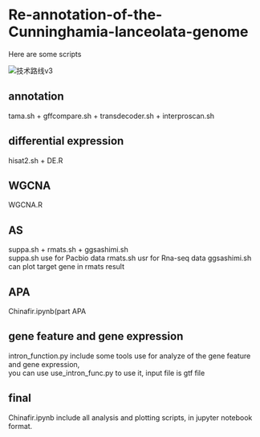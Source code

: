 # Re-annotation-of-the-Cunninghamia-lanceolata-genome
Here are some scripts

![技术路线v3](https://github.com/user-attachments/assets/8fbb0418-4707-4edd-bfb5-193d479edf00)

## annotation
tama.sh + gffcompare.sh + transdecoder.sh + interproscan.sh

## differential expression
hisat2.sh + DE.R

## WGCNA
WGCNA.R

## AS
suppa.sh + rmats.sh + ggsashimi.sh  
suppa.sh use for Pacbio data
rmats.sh usr for Rna-seq data
ggsashimi.sh can plot target gene in rmats result

## APA
Chinafir.ipynb(part APA  

## gene feature and gene expression
intron_function.py include some tools use for analyze of the gene feature and gene expression,  
you can use use_intron_func.py to use it, input file is gtf file

## final
Chinafir.ipynb include all analysis and plotting scripts, in jupyter notebook format.
